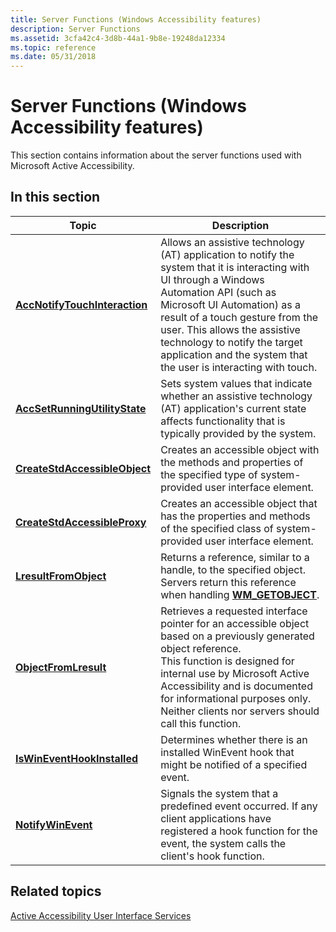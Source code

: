 ```yaml
---
title: Server Functions (Windows Accessibility features)
description: Server Functions
ms.assetid: 3cfa42c4-3d8b-44a1-9b8e-19248da12334
ms.topic: reference
ms.date: 05/31/2018
---
```


# Server Functions (Windows Accessibility features)

This section contains information about the server functions used with Microsoft Active Accessibility.

## In this section



| Topic                                                                     | Description                                                                                                                                                                                                                                                                                                                                                   |
|---------------------------------------------------------------------------|---------------------------------------------------------------------------------------------------------------------------------------------------------------------------------------------------------------------------------------------------------------------------------------------------------------------------------------------------------------|
| [**AccNotifyTouchInteraction**](/windows/desktop/api/Oleacc/nf-oleacc-accnotifytouchinteraction)<br/> | Allows an assistive technology (AT) application to notify the system that it is interacting with UI through a Windows Automation API (such as Microsoft UI Automation) as a result of a touch gesture from the user. This allows the assistive technology to notify the target application and the system that the user is interacting with touch.<br/> |
| [**AccSetRunningUtilityState**](/windows/desktop/api/Oleacc/nf-oleacc-accsetrunningutilitystate)<br/> | Sets system values that indicate whether an assistive technology (AT) application's current state affects functionality that is typically provided by the system. <br/>                                                                                                                                                                                 |
| [**CreateStdAccessibleObject**](/windows/desktop/api/Oleacc/nf-oleacc-createstdaccessibleobject)<br/> | Creates an accessible object with the methods and properties of the specified type of system-provided user interface element.<br/>                                                                                                                                                                                                                      |
| [**CreateStdAccessibleProxy**](/windows/desktop/api/Oleacc/nf-oleacc-createstdaccessibleproxya)<br/>   | Creates an accessible object that has the properties and methods of the specified class of system-provided user interface element.<br/>                                                                                                                                                                                                                 |
| [**LresultFromObject**](/windows/desktop/api/Oleacc/nf-oleacc-lresultfromobject)<br/>                 | Returns a reference, similar to a handle, to the specified object. Servers return this reference when handling [**WM\_GETOBJECT**](wm-getobject.md).<br/>                                                                                                                                                                                              |
| [**ObjectFromLresult**](/windows/desktop/api/Oleacc/nf-oleacc-objectfromlresult)<br/>                 | Retrieves a requested interface pointer for an accessible object based on a previously generated object reference.<br/> This function is designed for internal use by Microsoft Active Accessibility and is documented for informational purposes only. Neither clients nor servers should call this function.<br/>                               |
| [**IsWinEventHookInstalled**](/windows/desktop/api/Winuser/nf-winuser-iswineventhookinstalled)<br/>     | Determines whether there is an installed WinEvent hook that might be notified of a specified event.<br/>                                                                                                                                                                                                                                                |
| [**NotifyWinEvent**](/windows/desktop/api/Winuser/nf-winuser-notifywinevent)<br/>                       | Signals the system that a predefined event occurred. If any client applications have registered a hook function for the event, the system calls the client's hook function.<br/>                                                                                                                                                                        |



 

## Related topics

<dl> <dt>

[Active Accessibility User Interface Services](active-accessibility-user-interface-services-ref.md)
</dt> </dl>

 

 





